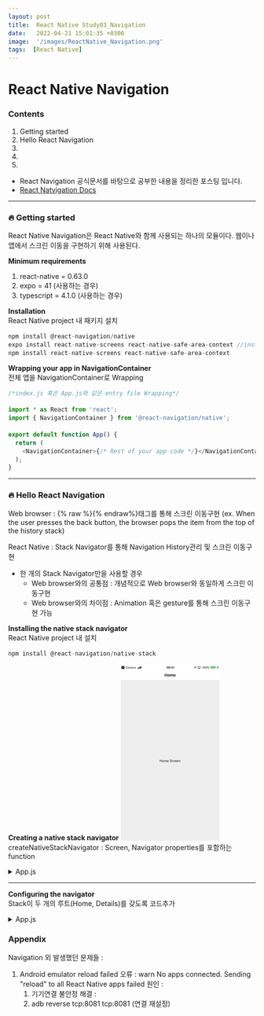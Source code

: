 ```yaml
---
layout: post
title:  React Native Study03_Navigation
date:   2022-04-21 15:01:35 +0300
image:  '/images/ReactNative_Navigation.png'
tags:  [React Native]
---
```


# React Native Navigation<br/>

### Contents<br/>
1. Getting started<br/>
2. Hello React Navigation<br/>
3. <br/>
4. <br/>
5. <br/>

* React Navigation 공식문서를 바탕으로 공부한 내용을 정리한 포스팅 입니다.<br/>
* [React Natvigation Docs](https://reactnavigation.org/docs/getting-started)<br/>

___

### :fire: Getting started<br/>
React Native Navigation은 React Native와 함께 사용되는 하나의 모듈이다. 웹이나 앱에서 스크린 이동을 구현하기 위해 사용된다.<br/>

**Minimum requirements**<br/>
1. react-native = 0.63.0<br/>
2. expo = 41 (사용하는 경우)<br/>
3. typescript = 4.1.0 (사용하는 경우)<br/>

**Installation**<br/>
React Native project 내 패키지 설치<br/>

```javascript
npm install @react-navigation/native
expo install react-native-screens react-native-safe-area-context //install versions of library
npm install react-native-screens react-native-safe-area-context
```

**Wrapping your app in NavigationContainer**<br/>
전체 앱을 NavigationContainer로 Wrapping <br/>

```javascript
/*index.js 혹은 App.js와 같은 entry file Wrapping*/

import * as React from 'react';
import { NavigationContainer } from '@react-navigation/native';

export default function App() {
  return (
    <NavigationContainer>{/* Rest of your app code */}</NavigationContainer>
  );
}
```

___

### :fire: Hello React Navigation<br/>

Web browser : {% raw %}<a>{% endraw%}태그를 통해 스크린 이동구현 (ex. When the user presses the back button, the browser pops the item from the top of the history stack)<br/>

React Native : Stack Navigator를 통해 Navigation History관리 및 스크린 이동구현  
  * 한 개의 Stack Navigator만을 사용할 경우
    - Web browser와의 공통점 : 개념적으로 Web browser와 동일하게 스크린 이동구현<br/>
    - Web browser와의 차이점 : Animation 혹은 gesture를 통해 스크린 이동구현 가능<br/>

**Installing the native stack navigator**<br/>
React Native project 내 설치<br/>

```javascript
npm install @react-navigation/native-stack
```

**Creating a native stack navigator**
<img src="/images/Posting/ReactNative/Navigation/01.png" alt="Project" width="40%" height="40%">
createNativeStackNavigator : Screen, Navigator properties를 포함하는 function

<details>
<summary>App.js</summary>
<div markdown="1">

```javascript
{ % raw % }
import { StatusBar } from 'expo-status-bar';
import { StyleSheet, Text, View } from 'react-native';
import { NavigationContainer } from '@react-navigation/native'
import { createNativeStackNavigator } from '@react-navigation/native-stack';

function HomeScreen() {
  return (
    <View style={{ flex: 1, alignItem: 'center', justifyContent: 'center'}}>
      {/*flex: 비율을 통해 크기설정(ex. 1:전체화면에서 1의 비율차지 / 1:1 전체 화면에서 반반 만큼의 공간차지)*/}
      <Text>HomeScreen</Text>
    </View>
  );
}

const Stack = createNativeStackNavigator();
//const : 변수선언 키워드로 ES6이후, var/let/const가 사용됨

function App() {
  return (
    <NavigationContainer>
      {/*NavigationContainer is a component which manages our navigation tree and contains the navigation state. This component mush wrap all navigators structure*/}
      <Stack.Navigator>
        <Stack.Screen name = "Home" component={HomeScreen} />
      </Stack.Navigator>
    </NavigationContainer>
  );
}

export default App;
{ % endraw % }
```
</div>
</details>

___

**Configuring the navigator**<br/>
Stack이 두 개의 루트(Home, Details)를 갖도록 코드추가<br/>

<details>
<summary>App.js</summary>
<div markdown="1">

```javascript
{ % raw % }
import { StatusBar } from 'expo-status-bar';
import { StyleSheet, Text, View } from 'react-native';
import { NavigationContainer } from '@react-navigation/native'
import { createNativeStackNavigator } from '@react-navigation/native-stack';

function DetailScreen() {
  return(
    <View style={{flex: 1, alignItems: 'center', justifyContent: 'center'}}>
      <Text>Details Screen</Text>
    </View>
  );
}

function HomeScreen() {
  return (
    <View style={{ flex: 1, alignItem: 'center', justifyContent: 'center'}}>
      {/*flex: 비율을 통해 크기설정(ex. 1:전체화면에서 1의 비율차지 / 1:1 전체 화면에서 반반 만큼의 공간차지)*/}
      <Text>HomeScreen</Text>
    </View>
  );
}

const Stack = createNativeStackNavigator();
//const : 변수선언 키워드로 ES6이후, var/let/const가 사용됨

function App() {
  return (
    <NavigationContainer>
      {/*NavigationContainer is a component which manages our navigation tree and contains the navigation state. This component mush wrap all navigators structure*/}
      <Stack.Navigator>
        <Stack.Screen name = "Home" component={HomeScreen} />
        <Stack.Screen name = "Details" component={DetailScreen} />
      </Stack.Navigator>
    </NavigationContainer>
  );
}

export default App;
{ % endraw % }
```
</div>
</details>




### Appendix<br/>
Navigation 외 발생했던 문제들 :
1. Android emulator reload failed 
  오류 : warn No apps connected. Sending "reload" to all React Native apps failed
  원인 : 
    1. 기기연결 불안정
  해결 : 
    1. adb reverse tcp:8081 tcp:8081 (연결 재설정)